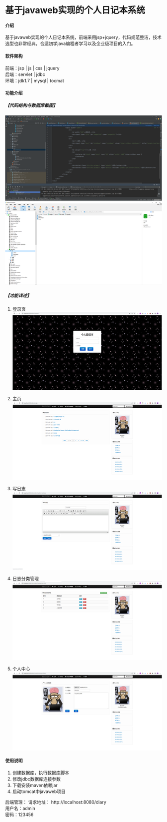 # 基于javaweb实现的个人日记本系统

#### 介绍
基于javaweb实现的个人日记本系统，前端采用jsp+jquery，代码规范整洁，技术选型也非常经典，合适初学java编程者学习以及企业级项目的入门。


#### 软件架构
前端：jsp | js | css | jquery  
后端：servlet | jdbc  
环境：jdk1.7 | mysql | tocmat          


#### 功能介绍
##### 【代码结构与数据库截图】
![输入图片说明](images/00.%20代码.jpg)  
![输入图片说明](images/00.%20数据库.jpg)  

##### 【功能详述】 
  01. 登录页
![输入图片说明](images/01.%20登录页.jpg)    
  
  02. 主页
![输入图片说明](images/02.%20主页.jpg)  
  
  03. 写日志
![输入图片说明](images/03.%20写日志.jpg)  
  
  04. 日志分类管理
![输入图片说明](images/04.%20日志分类管理.jpg)  
  
  05. 个人中心
![输入图片说明](images/05.%20个人中心.jpg)   



#### 使用说明
1. 创建数据库，执行数据库脚本  
2. 修改jdbc数据库连接参数  
3. 下载安装maven依赖jar  
4. 启动tomcat中javaweb项目    

后端管理： 
    请求地址： http://localhost:8080/diary        
    用户名：admin    
    密码：123456   

